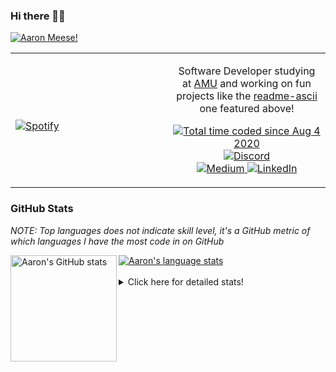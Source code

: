 ### Hi there 👋🏻
[![Aaron Meese!](https://user-images.githubusercontent.com/17814535/88975338-a2aabf00-d27f-11ea-963f-8a19608716b4.png)](https://github.com/ajmeese7/readme-ascii "README ASCII")

<!-- Modified from project here: https://github.com/novatorem/novatorem -->
<table width="100%"> 
  <tr>
  <td width="50%">
      
&nbsp; <br> [![Spotify](https://ajmeese7.vercel.app/api/spotify)](https://open.spotify.com/user/ajmeese)

  </td>
  <td width="50%">
    <p align="center">
    Software Developer studying at <a href="https://www.amu.apus.edu/">AMU</a> and working on fun 
    projects like the <a href="https://github.com/ajmeese7/readme-ascii">readme-ascii</a> one featured above!
    </p>
    <p align="center">
      <a href="https://wakatime.com/@f726891d-3b02-46cd-9b60-e8c59f9e2b14">
        <img src="https://wakatime.com/badge/user/f726891d-3b02-46cd-9b60-e8c59f9e2b14.svg" alt="Total time coded since Aug 4 2020" title="WakaTime" />
      </a>
      <a href="http://link.aaronmeese.com/discord">
        <img src="https://img.shields.io/badge/discord-ajmeese7%234835-369?style=flat-square&logo=discord&logoColor=white&color=purple" alt="Discord" title="Discord">
      </a>
      <br />
      <a href="https://link.aaronmeese.com/medium">
        <img src="https://img.shields.io/badge/medium-ajmeese7-1DB954?style=flat-square&logo=medium&logoColor=white" alt="Medium" title="Medium">
      </a>
      <a href="https://link.aaronmeese.com/linkedin">
        <img src="https://img.shields.io/badge/linkedIn-aaronmeese-1DB954?style=flat-square&logo=linkedin&logoColor=white&color=blue" alt="LinkedIn" title="LinkedIn">
      </a>
    </p>
  </td>

</table>

[//]: <> (The `&nbsp;` is to have Aphelion take up more space)

### GitHub Stats ###
*NOTE: Top languages does not indicate skill level, it's a GitHub metric of which languages I have the most code in on GitHub*

<a href="https://profile-summary-for-github.com/user/ajmeese7">
  <img align="left" height="170px" src="https://github-readme-stats.vercel.app/api?username=ajmeese7&show_icons=true&line_height=27&count_private=true&include_all_commits=true" alt="Aaron's GitHub stats"/>
  <img src="https://github-readme-stats.vercel.app/api/top-langs/?username=ajmeese7&hide_langs_below=5&layout=compact" alt="Aaron's language stats"/>
</a>

<br />
<br />
<details>
<summary>Click here for detailed stats!</summary>

### :zap: Recent Activity
<!--START_SECTION:activity-->
1. 🎉 Merged PR [#55](https://github.com/ajmeese7/aaronmeese.com/pull/55) in [ajmeese7/aaronmeese.com](https://github.com/ajmeese7/aaronmeese.com)
2. 🎉 Merged PR [#54](https://github.com/ajmeese7/aaronmeese.com/pull/54) in [ajmeese7/aaronmeese.com](https://github.com/ajmeese7/aaronmeese.com)
3. 🎉 Merged PR [#53](https://github.com/ajmeese7/aaronmeese.com/pull/53) in [ajmeese7/aaronmeese.com](https://github.com/ajmeese7/aaronmeese.com)
4. ❌ Closed PR [#50](https://github.com/ajmeese7/aaronmeese.com/pull/50) in [ajmeese7/aaronmeese.com](https://github.com/ajmeese7/aaronmeese.com)
5. ❌ Closed PR [#52](https://github.com/ajmeese7/aaronmeese.com/pull/52) in [ajmeese7/aaronmeese.com](https://github.com/ajmeese7/aaronmeese.com)
<!--END_SECTION:activity-->

### 🧐 Waka Stats
<!--START_SECTION:waka-->
![Code Time](http://img.shields.io/badge/Code%20Time-781%20hrs%2027%20mins-blue)

**🐱 My GitHub Data** 

> 🏆 180 Contributions in the Year 2022
 > 
> 📦 352.4 kB Used in GitHub's Storage 
 > 
> 🚫 Not Opted to Hire
 > 
> 📜 56 Public Repositories 
 > 
> 🔑 21 Private Repositories  
 > 
**I'm an Early 🐤** 

```text
🌞 Morning    233 commits    ███████░░░░░░░░░░░░░░░░░░   27.94% 
🌆 Daytime    316 commits    █████████░░░░░░░░░░░░░░░░   37.89% 
🌃 Evening    270 commits    ████████░░░░░░░░░░░░░░░░░   32.37% 
🌙 Night      15 commits     ░░░░░░░░░░░░░░░░░░░░░░░░░   1.8%

```
📅 **I'm Most Productive on Sunday** 

```text
Monday       90 commits     ██░░░░░░░░░░░░░░░░░░░░░░░   10.79% 
Tuesday      125 commits    ███░░░░░░░░░░░░░░░░░░░░░░   14.99% 
Wednesday    105 commits    ███░░░░░░░░░░░░░░░░░░░░░░   12.59% 
Thursday     103 commits    ███░░░░░░░░░░░░░░░░░░░░░░   12.35% 
Friday       108 commits    ███░░░░░░░░░░░░░░░░░░░░░░   12.95% 
Saturday     150 commits    ████░░░░░░░░░░░░░░░░░░░░░   17.99% 
Sunday       153 commits    ████░░░░░░░░░░░░░░░░░░░░░   18.35%

```


📊 **This Week I Spent My Time On** 

```text
⌚︎ Time Zone: America/New_York

💬 Programming Languages: 
JavaScript               17 hrs 3 mins       █████████████████████░░░░   86.79% 
Bash                     1 hr 8 mins         █░░░░░░░░░░░░░░░░░░░░░░░░   5.79% 
JSON                     58 mins             █░░░░░░░░░░░░░░░░░░░░░░░░   4.98% 
Text                     21 mins             ░░░░░░░░░░░░░░░░░░░░░░░░░   1.84% 
HTML                     3 mins              ░░░░░░░░░░░░░░░░░░░░░░░░░   0.29%

🐱‍💻 Projects: 
aaronmeese.com           18 hrs 19 mins      ███████████████████████░░   93.19% 
image-to-8bit            39 mins             ░░░░░░░░░░░░░░░░░░░░░░░░░   3.39% 
ajmeese7                 23 mins             ░░░░░░░░░░░░░░░░░░░░░░░░░   2.03% 
iframe-application-templa12 mins             ░░░░░░░░░░░░░░░░░░░░░░░░░   1.06% 
Unknown Project          2 mins              ░░░░░░░░░░░░░░░░░░░░░░░░░   0.24%

```

**I Mostly Code in JavaScript** 

```text
JavaScript               31 repos            ████████████░░░░░░░░░░░░░   50.82% 
HTML                     8 repos             ███░░░░░░░░░░░░░░░░░░░░░░   13.11% 
Java                     4 repos             █░░░░░░░░░░░░░░░░░░░░░░░░   6.56% 
Python                   4 repos             █░░░░░░░░░░░░░░░░░░░░░░░░   6.56% 
CSS                      3 repos             █░░░░░░░░░░░░░░░░░░░░░░░░   4.92%

```



 Last Updated on 03/03/2022 00:06:20 UTC
<!--END_SECTION:waka-->
</details>
